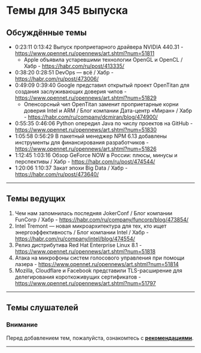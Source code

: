 # Темы для 345 выпуска
## Обсуждённые темы
- 0:23:11 0:13:42 Выпуск проприетарного драйвера NVIDIA 440.31 - https://www.opennet.ru/opennews/art.shtml?num=51811
    - Apple объявила устаревшими технологии OpenGL и OpenCL / Хабр - https://habr.com/ru/post/413335/
- 0:38:20 0:28:51 DevOps — всё / Хабр - https://habr.com/ru/post/473006/
- 0:49:09 0:39:40 Google представил открытый проект OpenTitan для создания заслуживающих доверия чипов - https://www.opennet.ru/opennews/art.shtml?num=51829
    - Опенсорсный чип OpenTitan заменит проприетарные корни доверия Intel и ARM / Блог компании Дата-центр «Миран» / Хабр - https://habr.com/ru/company/dcmiran/blog/474900/
- 0:55:35 0:46:06 Python опередил Java по числу проектов на GitHub - https://www.opennet.ru/opennews/art.shtml?num=51830
- 1:05:58 0:56:29 В пакетный менеджер NPM 6.13 добавлены инструменты для финансирования разработчиков - https://www.opennet.ru/opennews/art.shtml?num=51826
- 1:12:45    1:03:16 Обзор GeForce NOW в России: плюсы, минусы и перспективы / Хабр - https://habr.com/ru/post/474544/
- 1:20:06 1:10:37 Закат эпохи Big Data / Хабр - https://habr.com/ru/post/473640/

---

## Темы ведущих
1. Чем нам запомнилась последняя JokerConf / Блог компании FunCorp / Хабр - https://habr.com/ru/company/funcorp/blog/473854/
1. Intel Tremont — новая микроархитектура для тех, кто ищет энергоэффективность / Блог компании Intel / Хабр - https://habr.com/ru/company/intel/blog/474554/
1. Релиз дистрибутива Red Hat Enterprise Linux 8.1 - https://www.opennet.ru/opennews/art.shtml?num=51818
1. Атака на микрофоны систем голосового управления при помощи лазера - https://www.opennet.ru/opennews/art.shtml?num=51814
1. Mozilla, Cloudflare и Facebook представили TLS-расширение для делегирования короткоживущих сертификатов - https://www.opennet.ru/opennews/art.shtml?num=51797

---

## Темы слушателей
### Внимание
Перед добавлением тем, пожалуйста, ознакомтесь с **[рекомендациями](Recommendations_for_the_proposed_topics.md)**.


---
